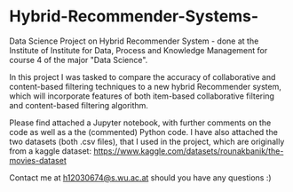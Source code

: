 # Hybrid-Recommender-Systems-
Data Science Project on Hybrid Recommender System - done at the Institute of Institute for Data, Process and Knowledge Management for course 4 of the major "Data Science". 

In this project I was tasked to compare the accuracy of collaborative and content-based filtering techniques to a new hybrid Recommender system, which will incorporate features of both item-based collaborative filtering and content-based filtering algorithm.

Please find attached a Jupyter notebook, with further comments on the code as well as a the (commented) Python code. I have also attached the two datasets (both .csv files), that I used in the project, which are originally from a kaggle dataset: https://www.kaggle.com/datasets/rounakbanik/the-movies-dataset

Contact me at h12030674@s.wu.ac.at should you have any questions :)
